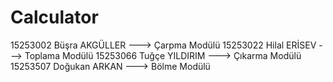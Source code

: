 # Calculator

15253002 Büşra AKGÜLLER ---> Çarpma Modülü
15253022 Hilal ERİSEV ---> Toplama Modülü
15253066 Tuğçe YILDIRIM ---> Çıkarma Modülü
15253507 Doğukan ARKAN ---> Bölme Modülü

